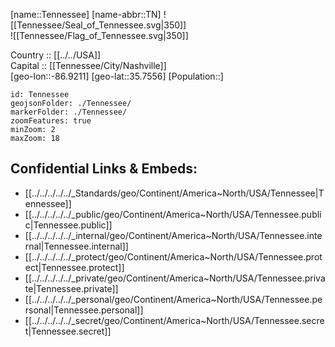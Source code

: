 ﻿---
location: [35.7556,-86.9211] 
type: State
tags:
- geo/State


SpocWebEntityId: 36068
isDeleted: false
confidential: public

---
[name::Tennessee] 
[name-abbr::TN] 
![[Tennessee/Seal_of_Tennessee.svg|350]]  
![[Tennessee/Flag_of_Tennessee.svg|350]]  


Country :: [[../../USA]]  
Capital :: [[Tennessee/City/Nashville]]  
[geo-lon::-86.9211] 
[geo-lat::35.7556] 
[Population::] 



```leaflet
id: Tennessee
geojsonFolder: ./Tennessee/
markerFolder: ./Tennessee/
zoomFeatures: true 
minZoom: 2 
maxZoom: 18
```


## Confidential Links & Embeds: 
- [[../../../../../_Standards/geo/Continent/America~North/USA/Tennessee|Tennessee]] 
- [[../../../../../_public/geo/Continent/America~North/USA/Tennessee.public|Tennessee.public]] 
- [[../../../../../_internal/geo/Continent/America~North/USA/Tennessee.internal|Tennessee.internal]] 
- [[../../../../../_protect/geo/Continent/America~North/USA/Tennessee.protect|Tennessee.protect]] 
- [[../../../../../_private/geo/Continent/America~North/USA/Tennessee.private|Tennessee.private]] 
- [[../../../../../_personal/geo/Continent/America~North/USA/Tennessee.personal|Tennessee.personal]] 
- [[../../../../../_secret/geo/Continent/America~North/USA/Tennessee.secret|Tennessee.secret]] 
